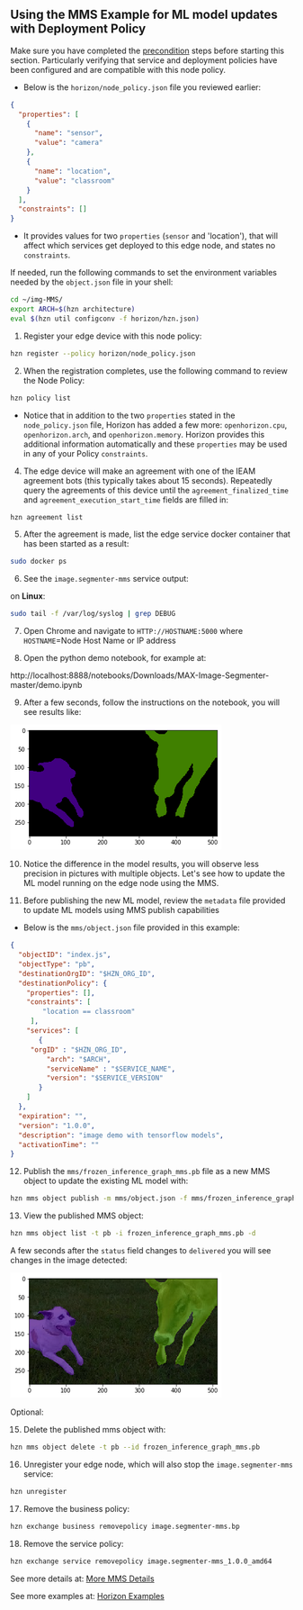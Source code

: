 ## <a id=using-image-mms-pattern></a> Using the MMS Example for ML model updates with Deployment Policy

Make sure you have completed the [precondition](https://github.com/jiportilla/MAX-Image-Segmenter/blob/master/docs/preconditions.md) steps before starting this section. Particularly verifying that service and deployment policies have been configured and are compatible with this node policy.

- Below is the `horizon/node_policy.json` file you reviewed earlier:

```json
{
  "properties": [
    {
      "name": "sensor",
      "value": "camera"
    },
    {
      "name": "location",
      "value": "classroom"
    }
  ],
  "constraints": []
}
```
- It provides values for two `properties` (`sensor` and 'location'), that will affect which services get deployed to this edge node, and states no `constraints`.

If needed, run the following commands to set the environment variables needed by the `object.json` file in your shell:

```bash
cd ~/img-MMS/
export ARCH=$(hzn architecture)
eval $(hzn util configconv -f horizon/hzn.json)
```

1. Register your edge device with this node policy:

```bash
hzn register --policy horizon/node_policy.json
```

2. When the registration completes, use the following command to review the Node Policy:

```bash
hzn policy list
```

- Notice that in addition to the two `properties` stated in the `node_policy.json` file, Horizon has added a few more: `openhorizon.cpu`, `openhorizon.arch`, and `openhorizon.memory`. Horizon provides this additional information automatically and these `properties` may be used in any of your Policy `constraints`.

4. The edge device will make an agreement with one of the IEAM agreement bots (this typically takes about 15 seconds). Repeatedly query the agreements of this device until the `agreement_finalized_time` and `agreement_execution_start_time` fields are filled in:

```bash
hzn agreement list
```

5. After the agreement is made, list the edge service docker container that has been started as a result:

```bash
sudo docker ps
```


6. See the `image.segmenter-mms` service output:

  on **Linux**:

  ```bash
  sudo tail -f /var/log/syslog | grep DEBUG
  ```

7. Open Chrome and navigate to `HTTP://HOSTNAME:5000` where `HOSTNAME`=Node Host Name or IP address



8. Open the python demo notebook, for example at:

http://localhost:8888/notebooks/Downloads/MAX-Image-Segmenter-master/demo.ipynb

9. After a few seconds, follow the instructions on the notebook, you will see results like:

![MMS Example page](dog-cow-before.png)


10. Notice the difference in the model results, you will observe less precision in pictures with multiple objects. Let's see how to update the ML model running on the edge node using the MMS.


11. Before publishing the new ML model,  review the `metadata` file provided to update ML models using MMS publish capabilities


- Below is the `mms/object.json` file provided in this example:

```json
{
  "objectID": "index.js",
  "objectType": "pb",
  "destinationOrgID": "$HZN_ORG_ID",
  "destinationPolicy": {
    "properties": [],
    "constraints": [
        "location == classroom"
     ],
    "services": [
       {
	 "orgID" : "$HZN_ORG_ID",
         "arch": "$ARCH",
         "serviceName" : "$SERVICE_NAME",
         "version": "$SERVICE_VERSION"
       }
    ]
  }, 
  "expiration": "",
  "version": "1.0.0",
  "description": "image demo with tensorflow models",
  "activationTime": ""
}
```

12. Publish the `mms/frozen_inference_graph_mms.pb` file as a new MMS object to update the existing ML model with:
```bash
hzn mms object publish -m mms/object.json -f mms/frozen_inference_graph_mms.pb
```

13. View the published MMS object:
```bash
hzn mms object list -t pb -i frozen_inference_graph_mms.pb -d
```

A few seconds after the `status` field changes to `delivered` you will see changes in the image detected:

![MMS Example page](dog-cow-new.png)



Optional:

15. Delete the published mms object with:
```bash
hzn mms object delete -t pb --id frozen_inference_graph_mms.pb
```

16. Unregister your edge node, which will also stop the `image.segmenter-mms` service:

```bash
hzn unregister
```

17. Remove the business policy:

```bash
hzn exchange business removepolicy image.segmenter-mms.bp
```

18. Remove the service policy:

```bash
hzn exchange service removepolicy image.segmenter-mms_1.0.0_amd64
```
See more details at:
[More MMS Details](mms-details.md)

See more examples at: 
[Horizon Examples](https://github.com/open-horizon/examples/)

